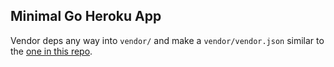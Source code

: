 ## Minimal Go Heroku App

Vendor deps any way into `vendor/` and make a `vendor/vendor.json`
similar to the [one in this repo](https://github.com/freeformz/minimal-go-heroku-app/blob/master/vendor/vendor.json).